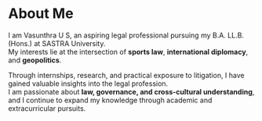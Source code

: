 # About Me

I am Vasunthra U S, an aspiring legal professional pursuing my B.A. LL.B. (Hons.) at SASTRA University.  
My interests lie at the intersection of **sports law**, **international diplomacy**, and **geopolitics**.  

Through internships, research, and practical exposure to litigation, I have gained valuable insights into the legal profession.  
I am passionate about **law, governance, and cross-cultural understanding**, and I continue to expand my knowledge through academic and extracurricular pursuits.
